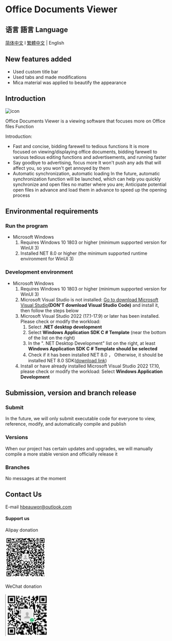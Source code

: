 # Office Documents Viewer
## 语言 語言 Language
[简体中文](/.github/res/MarkDown/ZH-CN.md)   l
[繁體中文](/.github/res/MarkDown/ZH-TR.md "查看繁體中文的說明")   |
English
## New features added
- Used custom title bar
- Used tabs and made modifications
- Mica material was applied to beautify the appearance
## Introduction
![icon](/.github/res/ass/iconw.svg)    

Office Documents Viewer is a viewing software that focuses more on Office files
Function   

Introduction:
- Fast and concise, bidding farewell to tedious functions
    It is more focused on viewing/displaying office documents, bidding farewell to various tedious editing functions and advertisements, and running faster
- Say goodbye to advertising, focus more
    It won't push any ads that will affect you, so you won't get annoyed by them
- Automatic synchronization, automatic loading
    In the future, automatic synchronization function will be launched, which can help you quickly synchronize and open files no matter where you are; Anticipate potential open files in advance and load them in advance to speed up the opening process
## Environmental requirements
### Run the program
- Microsoft Windows
    1. Requires Windows 10 1803 or higher (minimum supported version for WinUI 3)
    2. Installed NET 8.0 or higher (the minimum supported runtime environment for WinUI 3)
### Development environment
- Microsoft Windows
    1. Requires Windows 10 1803 or higher (minimum supported version for WinUI 3)
    2. Microsoft Visual Studio is not installed: [Go to download Microsoft Visual Studio](https://visualstudio.microsoft.com/zh-hans/)**(DON'T download Visual Studio Code)** and install it, then follow the steps below  
    3. Microsoft Visual Studio 2022 (17.1-17.9) or later has been installed. Please check or modify the workload:
        1. Select **.NET desktop development**
        2. Select **Windows Application SDK C # Template** (near the bottom of the list on the right)
        3. In the ". NET Desktop Development" list on the right, at least **Windows Application SDK C # Template should be selected**
        4. Check if it has been installed NET 8.0 ， Otherwise, it should be installed NET 8.0 SDK([download link](https://dotnet.microsoft.com/zh-cn/download/dotnet/8.0))
    4. Install or have already installed Microsoft Visual Studio 2022 17.10, please check or modify the workload:
        Select **Windows Application Development**
## Submission, version and branch release
### Submit
In the future, we will only submit executable code for everyone to view, reference, modify, and automatically compile and publish
### Versions
When our project has certain updates and upgrades, we will manually compile a more stable version and officially release it
### Branches
No messages at the moment
## Contact Us
E-mail hbeauwor@outlook.com
#### Support us
Alipay donation

![Alipay](/.github/res/ass/Alipay.png)  

WeChat donation

![WeChatPay](/.github/res/ass/WeChatPay.png)
